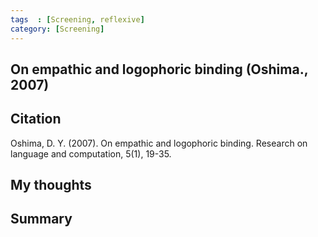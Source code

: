 ```yaml
---
tags  : [Screening, reflexive]
category: [Screening]
---
```

## On empathic and logophoric binding (Oshima., 2007)

## Citation 
Oshima, D. Y. (2007). On empathic and logophoric binding. Research on language and computation, 5(1), 19-35.

## My thoughts

## Summary 

